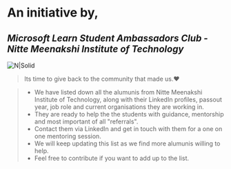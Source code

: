 

# An initiative by,
## _Microsoft Learn Student Ambassadors Club - Nitte Meenakshi Institute of Technology_

![N|Solid](https://miro.medium.com/max/1200/1*M89--BG3rYBDJnlCEqaByQ.png)

> Its time to give back to the community that made us.❤️

> - We have listed down all the alumunis from Nitte Meenakshi Institute of Technology, along with their LinkedIn profiles, passout year, job role and current organisations they are working in.
> - They are ready to help the the students with guidance, mentorship and most important of all "referrals".
> - Contact them via LinkedIn and get in touch with them for a one on one mentoring session.
> - We will keep updating this list as we find more alumunis willing to help.
> - Feel free to contribute if you want to add up to the list.









